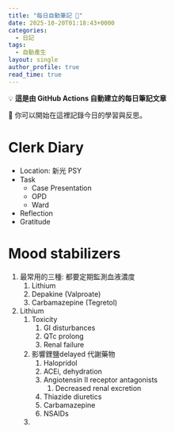 ```yaml
---
title: "每日自動筆記 📝"
date: 2025-10-20T01:18:43+0000
categories:
  - 日記
tags:
  - 自動產生
layout: single
author_profile: true
read_time: true
---
```



💡 **這是由 GitHub Actions 自動建立的每日筆記文章**

🌸 你可以開始在這裡記錄今日的學習與反思。


# Clerk Diary
* Location: 新光 PSY
* Task
  * Case Presentation
  * OPD
  * Ward
* Reflection
* Gratitude

# Mood stabilizers
1. 最常用的三種: 都要定期監測血液濃度
   1. Lithium
   2. Depakine (Valproate)
   3. Carbamazepine (Tegretol)
2. Lithium
   1. Toxicity
      1. GI disturbances
      2. QTc prolong
      3. Renal failure
   2. 影響鋰鹽delayed 代謝藥物
      1. Halopridol
      2. ACEi, dehydration
      3. Angiotensin II receptor antagonists
         1. Decreased renal excretion
      4. Thiazide diuretics
      5. Carbamazepine
      6. NSAIDs
   3. 

